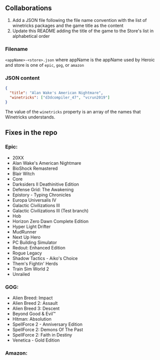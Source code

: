## Collaborations

1. Add a JSON file following the file name convention with the list of winetricks packages and the game title as the content
2. Update this README adding the title of the game to the Store's list in alphabetical order

### Filename

`<appName>-<store>.json` where appName is the appName used by Heroic and store is one of `epic`, `gog`, or `amazon`

### JSON content

```json
{
  "title": "Alan Wake's American Nightmare",
  "winetricks": ["d3dcompiler_47", "vcrun2019"]
}
```

The value of the `winetricks` property is an array of the names that Winetricks understands.

## Fixes in the repo

### Epic:

- 20XX
- Alan Wake's American Nightmare
- BioShock Remastered
- Blair Witch
- Core
- Darksiders II Deathinitive Edition
- Defense Grid: The Awakening
- Epistory - Typing Chronicles
- Europa Universalis IV
- Galactic Civilizations III
- Galactic Civilizations III (Test branch)
- Hob
- Horizon Zero Dawn Complete Edition
- Hyper Light Drifter
- MudRunner
- Next Up Hero
- PC Building Simulator
- Redout: Enhanced Edition
- Rogue Legacy
- Shadow Tactics - Aiko's Choice
- Them's Fightin' Herds
- Train Sim World 2
- Unrailed

### GOG:

- Alien Breed: Impact
- Alien Breed 2: Assault
- Alien Breed 3: Descent
- Beyond Good & Evil™
- Hitman: Absolution
- SpellForce 2 - Anniversary Edition
- SpellForce 2: Demons Of The Past
- SpellForce 2: Faith in Destiny
- Venetica - Gold Edition

### Amazon:
